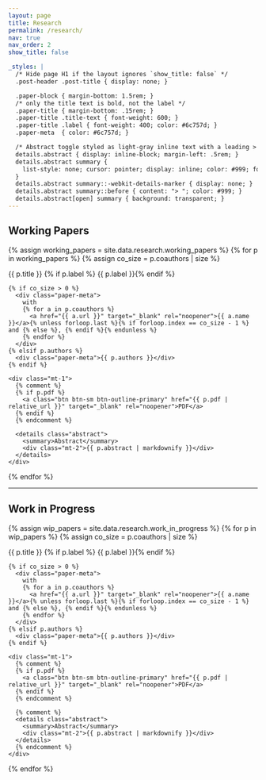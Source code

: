 ```yaml
---
layout: page
title: Research
permalink: /research/
nav: true
nav_order: 2
show_title: false

_styles: |
  /* Hide page H1 if the layout ignores `show_title: false` */
  .post-header .post-title { display: none; }

  .paper-block { margin-bottom: 1.5rem; }
  /* only the title text is bold, not the label */
  .paper-title { margin-bottom: .15rem; }
  .paper-title .title-text { font-weight: 600; }
  .paper-title .label { font-weight: 400; color: #6c757d; }
  .paper-meta  { color: #6c757d; }

  /* Abstract toggle styled as light-gray inline text with a leading > */
  details.abstract { display: inline-block; margin-left: .5rem; }
  details.abstract summary {
    list-style: none; cursor: pointer; display: inline; color: #999; font-size: .875rem;
  }
  details.abstract summary::-webkit-details-marker { display: none; }
  details.abstract summary::before { content: "> "; color: #999; }
  details.abstract[open] summary { background: transparent; }
---
```


## Working Papers

{% assign working_papers = site.data.research.working_papers %}
{% for p in working_papers %}
  {% assign co_size = p.coauthors | size %}
  <div class="paper-block">
    <div class="paper-title">
      <span class="title-text">{{ p.title }}</span>
      {% if p.label %} <span class="label">{{ p.label }}</span>{% endif %}
    </div>

    {% if co_size > 0 %}
      <div class="paper-meta">
        with
        {% for a in p.coauthors %}
          <a href="{{ a.url }}" target="_blank" rel="noopener">{{ a.name }}</a>{% unless forloop.last %}{% if forloop.index == co_size - 1 %} and {% else %}, {% endif %}{% endunless %}
        {% endfor %}
      </div>
    {% elsif p.authors %}
      <div class="paper-meta">{{ p.authors }}</div>
    {% endif %}

    <div class="mt-1">
      {% comment %}
      {% if p.pdf %}
        <a class="btn btn-sm btn-outline-primary" href="{{ p.pdf | relative_url }}" target="_blank" rel="noopener">PDF</a>
      {% endif %}
      {% endcomment %}

      <details class="abstract">
        <summary>Abstract</summary>
        <div class="mt-2">{{ p.abstract | markdownify }}</div>
      </details>
    </div>
  </div>
{% endfor %}

<hr>

## Work in Progress

{% assign wip_papers = site.data.research.work_in_progress %}
{% for p in wip_papers %}
  {% assign co_size = p.coauthors | size %}
  <div class="paper-block">
    <div class="paper-title">
      <span class="title-text">{{ p.title }}</span>
      {% if p.label %} <span class="label">{{ p.label }}</span>{% endif %}
    </div>

    {% if co_size > 0 %}
      <div class="paper-meta">
        with
        {% for a in p.coauthors %}
          <a href="{{ a.url }}" target="_blank" rel="noopener">{{ a.name }}</a>{% unless forloop.last %}{% if forloop.index == co_size - 1 %} and {% else %}, {% endif %}{% endunless %}
        {% endfor %}
      </div>
    {% elsif p.authors %}
      <div class="paper-meta">{{ p.authors }}</div>
    {% endif %}

    <div class="mt-1">
      {% comment %}
      {% if p.pdf %}
        <a class="btn btn-sm btn-outline-primary" href="{{ p.pdf | relative_url }}" target="_blank" rel="noopener">PDF</a>
      {% endif %}
      {% endcomment %}

      {% comment %}
      <details class="abstract">
        <summary>Abstract</summary>
        <div class="mt-2">{{ p.abstract | markdownify }}</div>
      </details>
      {% endcomment %}
    </div>
  </div>
{% endfor %}


